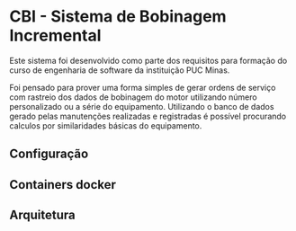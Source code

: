 # CBI - Sistema de Bobinagem Incremental

Este sistema foi desenvolvido como parte dos requisitos para formação do curso de engenharia de software da instituição PUC Minas.

Foi pensado para prover uma forma simples de gerar ordens de serviço com rastreio dos dados de bobinagem do motor utilizando número personalizado ou a série do equipamento. Utilizando o banco de dados gerado pelas manutenções realizadas e registradas é possível procurando calculos por similaridades básicas do equipamento.

## Configuração

## Containers docker

## Arquitetura
